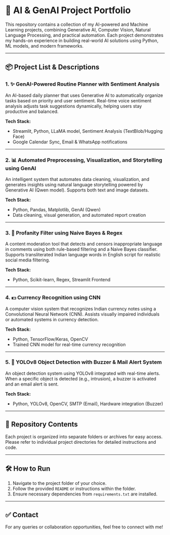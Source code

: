 # 🧠 AI & GenAI Project Portfolio

This repository contains a collection of my AI-powered and Machine Learning projects, combining Generative AI, Computer Vision, Natural Language Processing, and practical automation. Each project demonstrates my hands-on experience in building real-world AI solutions using Python, ML models, and modern frameworks.

---

## 📦 Project List & Descriptions

### 1. ✨ **GenAI-Powered Routine Planner with Sentiment Analysis**
An AI-based daily planner that uses Generative AI to automatically organize tasks based on priority and user sentiment. Real-time voice sentiment analysis adjusts task suggestions dynamically, helping users stay productive and balanced.

**Tech Stack:**  
- Streamlit, Python, LLaMA model, Sentiment Analysis (TextBlob/Hugging Face)  
- Google Calendar Sync, Email & WhatsApp notifications  

---

### 2. 📊 **Automated Preprocessing, Visualization, and Storytelling using GenAI**
An intelligent system that automates data cleaning, visualization, and generates insights using natural language storytelling powered by Generative AI (Qwen model). Supports both text and image datasets.

**Tech Stack:**  
- Python, Pandas, Matplotlib, GenAI (Qwen)  
- Data cleaning, visual generation, and automated report creation  

---

### 3. 🚫 **Profanity Filter using Naive Bayes & Regex**
A content moderation tool that detects and censors inappropriate language in comments using both rule-based filtering and a Naive Bayes classifier. Supports transliterated Indian language words in English script for realistic social media filtering.

**Tech Stack:**  
- Python, Scikit-learn, Regex, Streamlit Frontend  

---

### 4. 💵 **Currency Recognition using CNN**
A computer vision system that recognizes Indian currency notes using a Convolutional Neural Network (CNN). Assists visually impaired individuals or automated systems in currency detection.

**Tech Stack:**  
- Python, TensorFlow/Keras, OpenCV  
- Trained CNN model for real-time currency recognition  

---

### 5. 🎯 **YOLOv8 Object Detection with Buzzer & Mail Alert System**
An object detection system using YOLOv8 integrated with real-time alerts. When a specific object is detected (e.g., intrusion), a buzzer is activated and an email alert is sent.

**Tech Stack:**  
- Python, YOLOv8, OpenCV, SMTP (Email), Hardware integration (Buzzer)  

---

## 📁 **Repository Contents**
Each project is organized into separate folders or archives for easy access. Please refer to individual project directories for detailed instructions and code.

---

## 🛠 **How to Run**
1. Navigate to the project folder of your choice.  
2. Follow the provided `README` or instructions within the folder.  
3. Ensure necessary dependencies from `requirements.txt` are installed.  

---

## ✅ **Contact**
For any queries or collaboration opportunities, feel free to connect with me!

